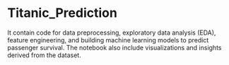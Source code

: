 # Titanic_Prediction
It contain code for data preprocessing, exploratory data analysis (EDA), feature engineering, and building machine learning models to predict passenger survival. The notebook also include visualizations and insights derived from the dataset.
